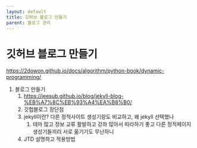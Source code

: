```yaml
---
layout: default
title: 깃허브 블로그 만들기
parent: 블로그 관리
---
```


# 깃허브 블로그 만들기

https://2dowon.github.io/docs/algorithm/python-book/dynamic-programming/
1. 블로그 만들기
   1. https://jeesub.github.io/blog/jekyll-blog-%EB%A7%8C%EB%93%A4%EA%B8%B0/
   2. 깃헙블로그 장단점
   3. jekyll이란? 다른 정적사이트 생성기랑도 비교하고, 왜 jekyll 선택했나
      1. 테마 많고 정보 교류 활발하고 강좌 많아서 따라하기 좋고 다른 정적페이지 생성기들끼리 서로 옮기기도 무난하니
   4. JTD 설명하고 적용방법